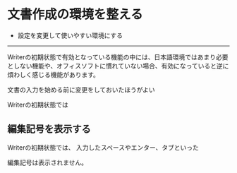 # 文書作成の環境を整える

- 設定を変更して使いやすい環境にする

----

Writerの初期状態で有効となっている機能の中には、日本語環境ではあまり必要としない機能や、オフィスソフトに慣れていない場合、有効になっていると逆に煩わしく感じる機能があります。


文書の入力を始める前に変更をしておいたほうがよい

Writerの初期状態では








## 編集記号を表示する


Writerの初期状態では、
入力したスペースやエンター、タブといった

編集記号は表示されません。

##
